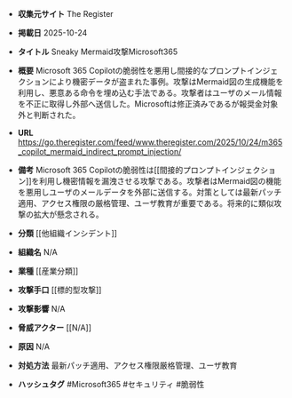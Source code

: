 - **収集元サイト**
The Register

- **掲載日**
2025-10-24

- **タイトル**
Sneaky Mermaid攻撃Microsoft365

- **概要**
Microsoft 365 Copilotの脆弱性を悪用し間接的なプロンプトインジェクションにより機密データが盗まれた事例。攻撃はMermaid図の生成機能を利用し、悪意ある命令を埋め込む手法である。攻撃者はユーザのメール情報を不正に取得し外部へ送信した。Microsoftは修正済みであるが報奨金対象外と判断された。

- **URL**
https://go.theregister.com/feed/www.theregister.com/2025/10/24/m365_copilot_mermaid_indirect_prompt_injection/

- **備考**
Microsoft 365 Copilotの脆弱性は[[間接的プロンプトインジェクション]]を利用し機密情報を漏洩させる攻撃である。攻撃者はMermaid図の機能を悪用しユーザのメールデータを外部に送信する。対策としては最新パッチ適用、アクセス権限の厳格管理、ユーザ教育が重要である。将来的に類似攻撃の拡大が懸念される。

- **分類**
[[他組織インシデント]]

- **組織名**
N/A

- **業種**
[[産業分類]]

- **攻撃手口**
[[標的型攻撃]]

- **攻撃影響**
N/A

- **脅威アクター**
[[N/A]]

- **原因**
N/A

- **対処方法**
最新パッチ適用、アクセス権限厳格管理、ユーザ教育

- **ハッシュタグ**
#Microsoft365 #セキュリティ #脆弱性
